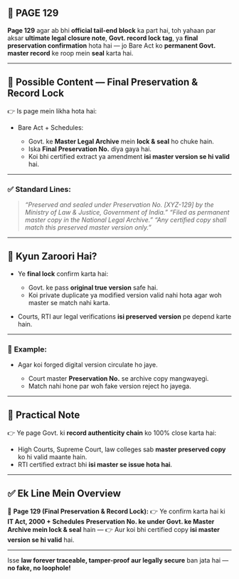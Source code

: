 ## 📄 **PAGE 129**

**Page 129** agar ab bhi **official tail-end block** ka part hai, toh yahaan par aksar **ultimate legal closure note**, **Govt. record lock tag**, ya **final preservation confirmation** hota hai — jo Bare Act ko **permanent Govt. master record** ke roop mein **seal** karta hai.

---

## 🔹 **Possible Content — Final Preservation & Record Lock**

👉 Is page mein likha hota hai:

* Bare Act + Schedules:

  * Govt. ke **Master Legal Archive** mein **lock & seal** ho chuke hain.
  * Iska **Final Preservation No.** diya gaya hai.
  * Koi bhi certified extract ya amendment **isi master version se hi valid** hai.

---

### ✅ **Standard Lines:**

> *“Preserved and sealed under Preservation No. \[XYZ-129] by the Ministry of Law & Justice, Government of India.”*
> *“Filed as permanent master copy in the National Legal Archive.”*
> *“Any certified copy shall match this preserved master version only.”*

---

## 🔹 **Kyun Zaroori Hai?**

* Ye **final lock** confirm karta hai:

  * Govt. ke pass **original true version** safe hai.
  * Koi private duplicate ya modified version valid nahi hota agar woh master se match nahi karta.
* Courts, RTI aur legal verifications **isi preserved version** pe depend karte hain.

---

### 🧩 **Example:**

* Agar koi forged digital version circulate ho jaye.

  * Court master **Preservation No.** se archive copy mangwayegi.
  * Match nahi hone par woh fake version reject ho jayega.

---

## 🔹 **Practical Note**

👉 Ye page Govt. ki **record authenticity chain** ko 100% close karta hai:

* High Courts, Supreme Court, law colleges sab **master preserved copy** ko hi valid maante hain.
* RTI certified extract bhi **isi master se issue hota hai**.

---

## ✅ **Ek Line Mein Overview**

📌 **Page 129 (Final Preservation & Record Lock):**
👉 Ye confirm karta hai ki **IT Act, 2000 + Schedules** **Preservation No. ke under Govt. ke Master Archive mein lock & seal** hain —
👉 Aur koi bhi certified copy **isi master version se hi valid** hai.

---

Isse **law forever traceable, tamper-proof aur legally secure** ban jata hai — **no fake, no loophole!**
